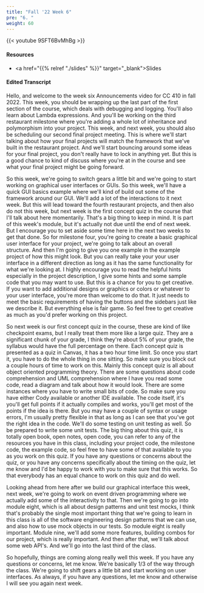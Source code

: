```yaml
---
title: "Fall '22 Week 6"
pre: "6. "
weight: 60
---
```


{{< youtube 9SFT6BvMhBg   >}}

#### Resources

* <a href="{{% relref "./slides" %}}" target="_blank">Slides</a>

#### Edited Transcript

Hello, and welcome to the week six Announcements video for CC 410 in fall 2022. This week, you should be wrapping up the last part of the first section of the course, which deals with debugging and logging. You'll also learn about Lambda expressions. And you'll be working on the third restaurant milestone where you're adding a whole lot of inheritance and polymorphism into your project. This week, and next week, you should also be scheduling our second final project meeting. This is where we'll start talking about how your final projects will match the framework that we've built in the restaurant project. And we'll start bouncing around some ideas for your final project, you don't really have to lock in anything yet. But this is a good chance to kind of discuss where you're at in the course and see what your final project might be going forward. 

So this week, we're going to switch gears a little bit and we're going to start working on graphical user interfaces or GUIs. So this week, we'll have a quick GUI basics example where we'll kind of build out some of the framework around our GUI. We'll add a lot of the interactions to it next week. But this will lead toward the fourth restaurant projects, and then also do not this week, but next week is the first concept quiz in the course that I'll talk about here momentarily. That's a big thing to keep in mind. It is part of this week's module, but it's actually not due until the end of next week. But I encourage you to set aside some time here in the next two weeks to get that done. So for milestone four, you're going to create a basic graphical user interface for your project, we're going to talk about an overall structure. And then I'm going to give you one example in the example project of how this might look. But you can really take your your user interface in a different direction as long as it has the same functionality for what we're looking at. I highly encourage you to read the helpful hints especially in the project description, I give some hints and some sample code that you may want to use. But this is a chance for you to get creative. If you want to add additional designs or graphics or colors or whatever to your user interface, you're more than welcome to do that. It just needs to meet the basic requirements of having the buttons and the sidebars just like we describe it. But everything else is fair game. So feel free to get creative as much as you'd prefer working on this project.

So next week is our first concept quiz in the course, these are kind of like checkpoint exams, but I really treat them more like a large quiz. They are a significant chunk of your grade, I think they're about 5% of your grade, the syllabus would have the full percentage on there. Each concept quiz is presented as a quiz in Canvas, it has a two hour time limit. So once you start it, you have to do the whole thing in one sitting. So make sure you block out a couple hours of time to work on this. Mainly this concept quiz is all about object oriented programming theory. There are some questions about code comprehension and UML comprehension where I have you read some code, read a diagram and talk about how it would look. There are some instances where you have to write small bits of code. So make sure you have either Cody available or another IDE available. The code itself, it's you'll get full points if it actually compiles and works, you'll get most of the points if the idea is there. But you may have a couple of syntax or usage errors, I'm usually pretty flexible in that as long as I can see that you've got the right idea in the code. We'll do some testing on unit testing as well. So be prepared to write some unit tests. The big thing about this quiz, it is totally open book, open notes, open code, you can refer to any of the resources you have in this class, including your project code, the milestone code, the example code, so feel free to have some of that available to you as you work on this quiz. If you have any questions or concerns about the quiz, or you have any concerns specifically about the timing on the quiz, let me know and I'd be happy to work with you to make sure that this works. So that everybody has an equal chance to work on this quiz and do well.

Looking ahead from here after we build our graphical interface this week, next week, we're going to work on event driven programming where we actually add some of the interactivity to that. Then we're going to go into module eight, which is all about design patterns and unit test mocks, I think that's probably the single most important thing that we're going to learn in this class is all of the software engineering design patterns that we can use, and also how to use mock objects in our tests. So module eight is really important. Module nine, we'll add some more features, building combos for our project, which is really important. And then after that, we'll talk about some web API's. And we'll go into the last third of the class. 

So hopefully, things are coming along really well this week. If you have any questions or concerns, let me know. We're basically 1/3 of the way through the class. We're going to shift gears a little bit and start working on user interfaces. As always, if you have any questions, let me know and otherwise I will see you again next week.



